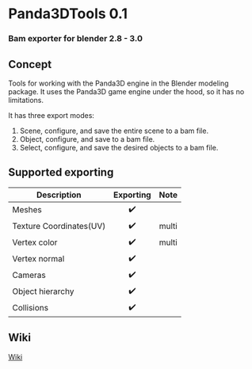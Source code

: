 # Panda3DTools 0.1

### Bam exporter for blender 2.8 - 3.0

## Concept
Tools for working with the Panda3D engine in the Blender modeling package.
It uses the Panda3D game engine under the hood, so it has no limitations.

It has three export modes:

1. Scene, configure, and save the entire scene to a bam file.
2. Object, configure, and save to a bam file.
3. Select, configure,  and save the desired objects to a bam file.

<!-- ![Image alt](https://github.com/serkkz/res/blob/master/diagram.png)-->

## Supported exporting
| Description            |      Exporting     |     Note     |
|------------------------|:------------------:|:------------:|
| Meshes                 | :heavy_check_mark: |              |
| Texture Coordinates(UV)| :heavy_check_mark: |    multi     |
| Vertex color           | :heavy_check_mark: |    multi     |
| Vertex normal          | :heavy_check_mark: |              |
| Cameras                | :heavy_check_mark: |              |
| Object hierarchy       | :heavy_check_mark: |              |
| Collisions             | :heavy_check_mark: |              |


## Wiki
[Wiki](https://github.com/serkkz/Panda3DTools/wiki)
